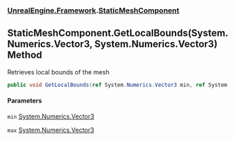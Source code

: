 ### [UnrealEngine.Framework](./UnrealEngine-Framework.md 'UnrealEngine.Framework').[StaticMeshComponent](./StaticMeshComponent.md 'UnrealEngine.Framework.StaticMeshComponent')
## StaticMeshComponent.GetLocalBounds(System.Numerics.Vector3, System.Numerics.Vector3) Method
Retrieves local bounds of the mesh  
```csharp
public void GetLocalBounds(ref System.Numerics.Vector3 min, ref System.Numerics.Vector3 max);
```
#### Parameters
<a name='UnrealEngine-Framework-StaticMeshComponent-GetLocalBounds(System-Numerics-Vector3_System-Numerics-Vector3)-min'></a>
`min` [System.Numerics.Vector3](https://docs.microsoft.com/en-us/dotnet/api/System.Numerics.Vector3 'System.Numerics.Vector3')  
  
<a name='UnrealEngine-Framework-StaticMeshComponent-GetLocalBounds(System-Numerics-Vector3_System-Numerics-Vector3)-max'></a>
`max` [System.Numerics.Vector3](https://docs.microsoft.com/en-us/dotnet/api/System.Numerics.Vector3 'System.Numerics.Vector3')  
  
